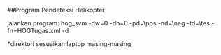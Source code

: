 ##Program Pendeteksi Helikopter

jalankan program:
hog_svm -dw=0 -dh=0 -pd=\pos -nd=\neg  -td=\tes -fn=HOGTugas.xml -d

*direktori sesuaikan laptop masing-masing